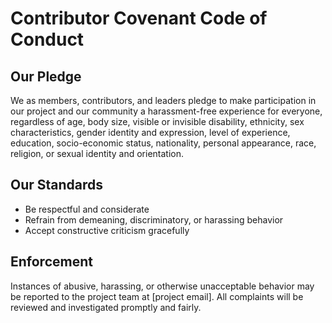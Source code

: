 # Contributor Covenant Code of Conduct

## Our Pledge

We as members, contributors, and leaders pledge to make participation in our project and our community a harassment-free experience for everyone, regardless of age, body size, visible or invisible disability, ethnicity, sex characteristics, gender identity and expression, level of experience, education, socio-economic status, nationality, personal appearance, race, religion, or sexual identity and orientation.

## Our Standards

- Be respectful and considerate
- Refrain from demeaning, discriminatory, or harassing behavior
- Accept constructive criticism gracefully

## Enforcement

Instances of abusive, harassing, or otherwise unacceptable behavior may be reported to the project team at [project email]. All complaints will be reviewed and investigated promptly and fairly.
